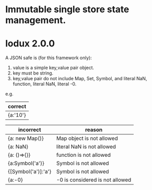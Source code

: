 # Immutable single store state management.  
# lodux 2.0.0

A JSON safe is (for this framework only):  

1. value is a simple key,value pair object.  
2. key must be string.  
3. key,value pair do not include Map, Set, Symbol, and literal NaN, function, literal NaN, literal -0.  

e.g.    

|correct        
|-------------     
|{a:'10'}       

|incorrect      |reason
|-------------  |------------      
|{a: new Map()} |Map object is not allowed
|{a: NaN}       |literal NaN is not allowed
|{a: ()=>{}}    |function is not allowed
|{a:Symbol('a')}|Symbol is not allowed
|{[Symbol('a')]:'a'}|Symbol is not allowed
|{a:-0}|-0 is considered is not allowed
